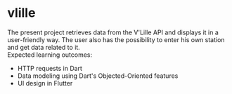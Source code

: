 # vlille

The present project retrieves data from the V'Lille API and displays it in a user-friendly way. The user also has the possibility to enter his own station and get data related to it. 
<br> Expected learning outcomes:
<ul>
<li> HTTP requests in Dart </li>
<li> Data modeling using Dart's Objected-Oriented features </li>
<li> UI design in Flutter </i>
</ul>
